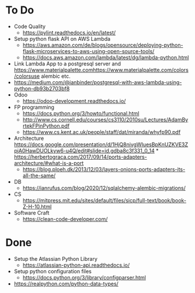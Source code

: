 # To Do
* Code Quality
  * https://pylint.readthedocs.io/en/latest/
* Setup python flask API on AWS Lambda
  * https://aws.amazon.com/de/blogs/opensource/deploying-python-flask-microservices-to-aws-using-open-source-tools/
  * https://docs.aws.amazon.com/lambda/latest/dg/lambda-python.html
* Link Lambda App to a postgresql server and https://www.materialpalette.comhttps://www.materialpalette.com/colors/colorsuse alembic etc.
* https://medium.com/@ianbinder/postgresql-with-aws-lambda-using-python-db93b2703bf8
* Odoo
  * https://odoo-development.readthedocs.io/
* FP programming
  * https://docs.python.org/3/howto/functional.html
  * http://www.cs.cornell.edu/courses/cs3110/2010su/Lectures/AdamByrtekFPinPython.pdf
  * https://www.cs.kent.ac.uk/people/staff/dat/miranda/whyfp90.pdf
* Architecture
  https://docs.google.com/presentation/d/1HjQ8nivgWIuesBpKnUZKVE3ZpjA0HawDUOLkyw6-u4Q/edit#slide=id.gdba8c3f331_0_14  * https://herbertograca.com/2017/09/14/ports-adapters-architecture/#what-is-a-port
  * https://blog.ploeh.dk/2013/12/03/layers-onions-ports-adapters-its-all-the-same/
* DB
  * https://ianrufus.com/blog/2020/12/sqlalchemy-alembic-migrations/
* CS
  * https://mitpress.mit.edu/sites/default/files/sicp/full-text/book/book-Z-H-10.html
* Software Craft
  * https://clean-code-developer.com/

# Done
* Setup the Atlassian Python Library
  * https://atlassian-python-api.readthedocs.io/
* Setup python configuration files
    * https://docs.python.org/3/library/configparser.html
* https://realpython.com/python-data-types/
 